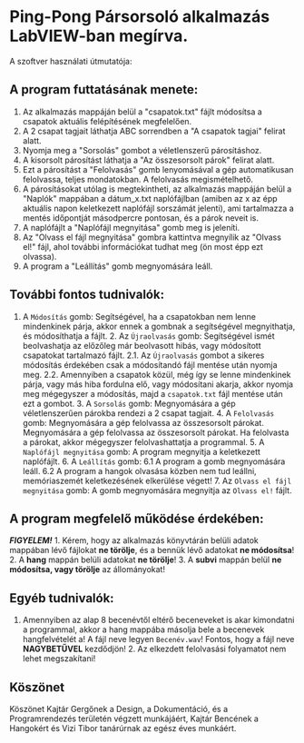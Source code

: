 # Ping-Pong Pársorsoló alkalmazás LabVIEW-ban megírva.
A szoftver használati útmutatója:

## A program futtatásának menete:
1. Az alkalmazás mappáján belül a "csapatok.txt" fájlt módosítsa a csapatok aktuális felépítésének megfelelően.
2. A 2 csapat tagjait láthatja ABC sorrendben a "A csapatok tagjai" felirat alatt.
3. Nyomja meg a "Sorsolás" gombot a véletlenszerű párosításhoz.
4. A kisorsolt párosítást láthatja a "Az összesorsolt párok" felirat alatt.
5. Ezt a párosítást a "Felolvasás" gomb lenyomásával a gép automatikusan felolvassa, teljes mondatokban. A felolvasás megismételhető.
6. A párosításokat utólag is megtekintheti, az alkalmazás mappáján belül a "Naplók" mappában a dátum_x.txt naplófájlban (amiben az x az épp aktuális napon keletkezett naplófájl sorszámát jelenti), ami tartalmazza a mentés időpontját másodpercre pontosan, és a párok neveit is.
7. A naplófájlt a "Naplófájl megnyitása" gomb meg is jeleníti.
8. Az "Olvass el fájl megnyitása" gombra kattintva megnyílik az "Olvass el!" fájl, ahol további információkat tudhat meg (ön most épp ezt olvassa).
9. A program a "Leállítás" gomb megnyomására leáll.

## További fontos tudnivalók:
 1. A `Módosítás` gomb:
		 Segítségével, ha a csapatokban nem lenne mindenkinek párja, akkor ennek
		 a gombnak a segítségével megnyithatja, és módosíthatja a fájlt.
	2. Az `Újraolvasás` gomb: Segítségével ismét beolvashatja az előzőleg már beolvasott hibás, vagy módosított csapatokat tartalmazó fájlt.
		 2.1. Az `Újraolvasás` gombot a sikeres módosítás érdekében csak a módosítandó fájl mentése után nyomja meg.
		 2.2. Amennyiben a csapatok közül, még így se lenne mindenkinek párja, vagy más hiba fordulna elő, vagy módosítani akarja, akkor nyomja meg mégegyszer a módosítás, majd a `csapatok.txt` fájl mentése után ezt a gombot.
	3. A `Sorsolás` gomb:
		 Megnyomására a gép véletlenszerűen párokba rendezi a 2 csapat tagjait.
	4. A `Felolvasás` gomb:
		 Megnyomására a gép felolvassa az összesorsolt párokat. Megnyomására a gép felolvassa az összesorsolt párokat.
		 Ha felolvasta a párokat, akkor mégegyszer felolvashattatja a programmal.
	5. A `Naplófájl megnyitása` gomb:
		 A program megnyitja a keletkezett naplófájlt.
	6. A `Leállítás` gomb:
		 6.1 A program a gomb megnyomására leáll.
		 6.2 A program a hangok olvasása közben nem tud leállni, memóriaszemét keletkezésének elkerülése végett!
	7. Az `Olvass el fájl megnyitása` gomb:
		 A gomb megnyomására megnyitja az `Olvass el!` fájlt.

## **A program megfelelő működése érdekében:**
**_FIGYELEM!_**
	1. Kérem, hogy az alkalmazás könyvtárán belüli adatok mappában lévő fájlokat **ne törölje**, és a bennük lévő adatokat **ne módosítsa**!
	2. A **hang** mappán belüli adatokat **ne törölje**!
	3. A **subvi** mappán belül **ne módosítsa, vagy törölje** az állományokat!


## Egyéb tudnivalók:
1. Amennyiben az alap 8 becenévtől eltérő beceneveket is akar kimondatni a programmal, akkor a hang mappába másolja bele a becenevek hangfelvételét a! A fájl neve legyen `Becenév.wav`! Fontos, hogy a fájl neve **NAGYBETŰVEL** kezdődjön!
	2. Az elkezdett felolvasási folyamatot nem lehet megszakítani!

## Köszönet
Köszönet Kajtár Gergőnek a Design, a Dokumentáció, és a Programrendezés területén végzett munkájáért, Kajtár Bencének a Hangokért és Vizi Tibor tanárúrnak az egész éves munkáért.
